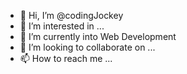 - 👋 Hi, I’m @codingJockey
- 👀 I’m interested in ...
- 🌱 I’m currently into Web Development
- 💞️ I’m looking to collaborate on ...
- 📫 How to reach me ...

<!---
codingJockey/codingJockey is a ✨ special ✨ repository because its `README.md` (this file) appears on your GitHub profile.
You can click the Preview link to take a look at your changes.
--->
